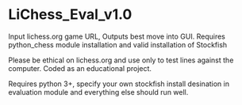 # LiChess_Eval_v1.0
Input lichess.org game URL, Outputs best move into GUI. Requires python_chess module installation and valid installation of Stockfish

Please be ethical on lichess.org and use only to test lines against the computer. Coded as an educational project.

Requires python 3+, specify your own stockfish install desination in evaluation module and everything else should run well.
